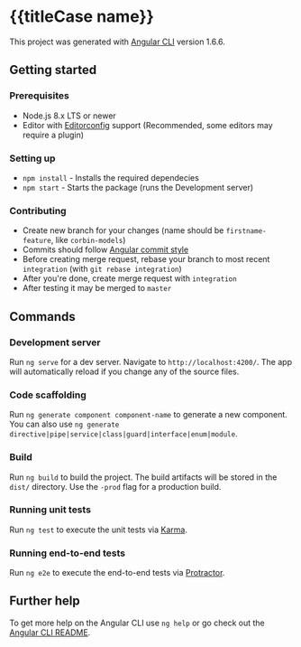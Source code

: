 # {{titleCase name}}

This project was generated with [Angular CLI](https://github.com/angular/angular-cli) version 1.6.6.

## Getting started

### Prerequisites

- Node.js 8.x LTS or newer
- Editor with [Editorconfig](http://editorconfig.org/) support (Recommended, some editors may require a plugin)

### Setting up

- `npm install` - Installs the required dependecies
- `npm start` - Starts the package (runs the Development server)

### Contributing

- Create new branch for your changes (name should be `firstname-feature`, like `corbin-models`)
- Commits should follow [Angular commit style](https://docs.google.com/document/d/1QrDFcIiPjSLDn3EL15IJygNPiHORgU1_OOAqWjiDU5Y/)
- Before creating merge request, rebase your branch to most recent `integration` (with `git rebase integration`)
- After you're done, create merge request with `integration`
 - After testing it may be merged to `master` 

## Commands

### Development server

Run `ng serve` for a dev server. Navigate to `http://localhost:4200/`. The app will automatically reload if you change any of the source files.

### Code scaffolding

Run `ng generate component component-name` to generate a new component. You can also use `ng generate directive|pipe|service|class|guard|interface|enum|module`.

### Build

Run `ng build` to build the project. The build artifacts will be stored in the `dist/` directory. Use the `-prod` flag for a production build.

### Running unit tests

Run `ng test` to execute the unit tests via [Karma](https://karma-runner.github.io).

### Running end-to-end tests

Run `ng e2e` to execute the end-to-end tests via [Protractor](http://www.protractortest.org/).

## Further help

To get more help on the Angular CLI use `ng help` or go check out the [Angular CLI README](https://github.com/angular/angular-cli/blob/master/README.md).
